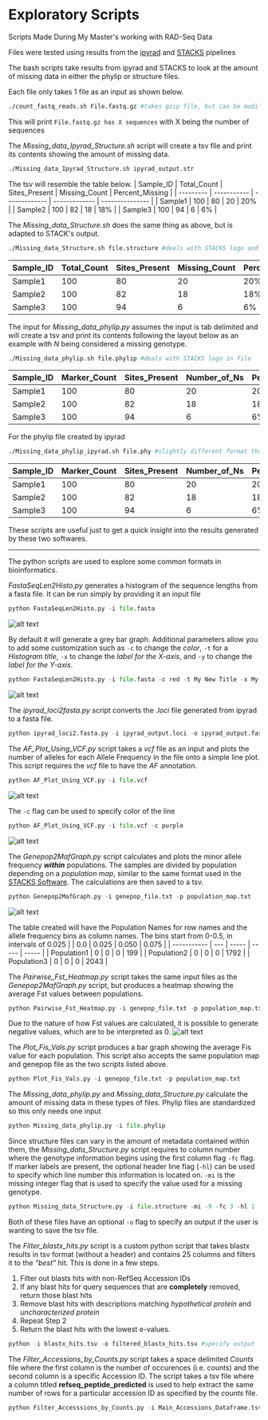 # Exploratory Scripts
Scripts Made During My Master's working with RAD-Seq Data

Files were tested using results from the [ipyrad](https://ipyrad.readthedocs.io/en/latest/) and [STACKS](https://catchenlab.life.illinois.edu/stacks/) pipelines

The bash scripts take results from ipyrad and STACKS to look at the amount of missing data in either the phylip or structure files.

Each file only takes 1 file as an input as shown below.

```bash
./count_fastq_reads.sh File.fastq.gz #takes gzip file, but can be modified to take uncompressed reads
```
This will print `File.fastq.gz has X sequences` with X being the number of sequences


The *Missing_data_Ipyrad_Structure.sh* script will create a tsv file and print its contents showing the amount of missing data. 
```bash
./Missing_data_Ipyrad_Structure.sh ipyrad_output.str
```
The tsv will resemble the table below.
| Sample_ID | Total_Count | Sites_Present | Missing_Count | Percent_Missing |
| --------- | ----------- | ------------- | ------------- | --------------- |
| Sample1   | 100         | 80            | 20            | 20%             |
| Sample2   | 100         | 82            | 18            | 18%             |
| Sample3   | 100         | 94            | 6             | 6%              |


The *Missing_data_Structure.sh* does the same thing as above, but is adapted to STACK's output.
```bash
./Missing_data_Structure.sh file.structure #deals with STACKS logo and assumes pop info column present
````
| Sample_ID | Total_Count | Sites_Present | Missing_Count | Percent_Missing |
| --------- | ----------- | ------------- | ------------- | --------------- |
| Sample1   | 100         | 80            | 20            | 20%             |
| Sample2   | 100         | 82            | 18            | 18%             |
| Sample3   | 100         | 94            | 6             | 6%              |


The input for *Missing_data_phylip.py* assumes the input is tab delimited and will create a tsv and print its contents following the layout below as an example with *N* being considered a missing genotype.
```bash
./Missing_data_phylip.sh file.phylip #deals with STACKS logo in file
```
| Sample_ID | Marker_Count | Sites_Present | Number_of_Ns | Percent_of_Ns |
| --------- | ------------ | ------------- | ------------ | ------------- |
| Sample1   | 100          | 80            | 20           | 20%           |
| Sample2   | 100          | 82            | 18           | 18%           |
| Sample3   | 100          | 94            | 6            | 6%            |


For the phylip file created by ipyrad
```bash
./Missing_data_phylip_ipyrad.sh file.phy #slightly different format than STACKS output
```
| Sample_ID | Marker_Count | Sites_Present | Number_of_Ns | Percent_of_Ns |
| --------- | ------------ | ------------- | ------------ | ------------- |
| Sample1   | 100          | 80            | 20           | 20%           |
| Sample2   | 100          | 82            | 18           | 18%           |
| Sample3   | 100          | 94            | 6            | 6%            |

These scripts are useful just to get a quick insight into the results generated by these two softwares.

***

The python scripts are used to explore some common formats in bioinformatics.

*FastaSeqLen2Histo.py* generates a histogram of the sequence lengths from a fasta file. It can be run simply by providing it
an input file

```python
python FastaSeqLen2Histo.py -i file.fasta
```
![alt text](Python_Scripts/Histogram1.png "Histogram1")

By default it will generate a grey bar graph. Additional parameters allow you to add some customization such as `-c` to change the *color*, `-t` for a *Histogram title*, `-x` to change the *label for the X-axis*, and `-y` to change the *label for the Y-axis*.

```python
python FastaSeqLen2Histo.py -i file.fasta -c red -t My New Title -x My Sequence Length Distribution -y My Frequency Counts
```
![alt text](Python_Scripts/Histogram2.png "Histogram2")

The *ipyrad_loci2fasta.py* script converts the *.loci* file generated from ipyrad to a fasta file.
```python
python ipyrad_loci2.fasta.py -i ipyrad_output.loci -o ipyrad_output.fasta #specify output name
```

The *AF_Plot_Using_VCF.py* script takes a *vcf* file as an input and plots the number of alleles for each Allele Frequency in the file onto a simple line plot.
This script requires the *vcf* file to have the *AF* annotation.
```python
python AF_Plot_Using_VCF.py -i file.vcf
```
![alt text](Python_Scripts/AF_Freqs1.png "Allele Frequencies 1")

The `-c` flag can be used to specify color of the line
```python
python AF_Plot_Using_VCF.py -i file.vcf -c purple
```
![alt text](Python_Scripts/AF_Freqs2.png "Allele Frequencies 2")

The *Genepop2MafGraph.py* script calculates and plots the minor allele frequency ***within*** populations. The samples are divided by population depending on a *population map*, similar to the same format used in the [STACKS Software](https://catchenlab.life.illinois.edu/stacks/manual/#popmap). The calculations are then saved to a tsv.

```python
python Genepop2MafGraph.py -i genepop_file.txt -p population_map.txt
```
![alt text](Python_Scripts/Maf_Plot.png "MAF Plot Within Populations")

The table created will have the Population Names for row names and the allele frequency bins as column names. The bins start from 0-0.5, in intervals of 0.025
|             | 0.0 | 0.025 | 0.050 | 0.075 |
| ----------- | --- | ----- | ----- | ----- |
| Population1 | 0   | 0     | 0     | 199   |
| Population2 | 0   | 0     | 0     | 1792  |
| Population3 | 0   | 0     | 0     | 2043  |

The *Pairwise_Fst_Heatmap.py* script takes the same input files as the *Genepop2MafGraph.py* script, but produces a heatmap showing the average Fst values between populations.

```python
python Pairwise_Fst_Heatmap.py -i genepop_file.txt -p population_map.txt
```
Due to the nature of how Fst values are calculated, it is possible to generate negative values, which are to be interpreted as 0.
![alt text](Python_Scripts/Average_Multilocus_Fst_Plot.png "Average Fst Values")

The *Plot_Fis_Vals.py* script produces a bar graph showing the average Fis value for each population. This script also accepts the same population map and genepop file as the two scripts listed above.

```python
python Plot_Fis_Vals.py -i genepop_file.txt -p population_map.txt
```

The *Missing_data_phylip.py* and *Missing_data_Structure.py* calculate the amount of missing data in these types of files. Phylip files are standardized so this only needs one input
```python
python Missing_data_phylip.py -i file.phylip
```

Since structure files can vary in the amount of metadata contained within them, the *Missing_data_Structure.py* script requires to column number where the genotype information begins using the first column flag `-fc` flag. If marker labels are present, the optional header line flag (`-hl`) can be used to specify which line number this information is located on. `-mi` is the missing integer flag that is used to specify the value used for a missing genotype.
```python
python Missing_data_Structure.py -i file.structure -mi -9 -fc 3 -hl 1
```
Both of these files have an optional `-o` flag to specify an output if the user is wanting to save the tsv file.

The *Filter_blastx_hits.py* script is a custom python script that takes blastx results in tsv format (without a header) and contains 25 columns and filters it to the *"best"* hit. This is done in a few steps.
1. Filter out blasts hits with non-RefSeq Accession IDs
2. If any blast hits for query sequences that are **completely** removed, return those blast hits
3. Remove blast hits with descriptions matching *hypothetical protein* and *uncharacterized protein*
4. Repeat Step 2
5. Return the blast hits with the lowest e-values.
   
```python
python -i blastx_hits.tsv -o filtered_blastx_hits.tsv #specify output
```

The *Filter_Accessions_by_Counts.py* script takes a space delimited *Counts* file where the first column is the number of occurences (i.e. counts) and the second column is a specific Accession ID. The script takes a tsv file where a column titled **refseq_peptide_predicted** is used to help extract the same number of rows for a particular accession ID as specified by the *counts* file.

```python
python Filter_Accesssions_by_Counts.py -i Main_Accessions_Dataframe.tsv -c Counts.txt -o Filtered_Accessions_Dataframe.tsv #specify output
```